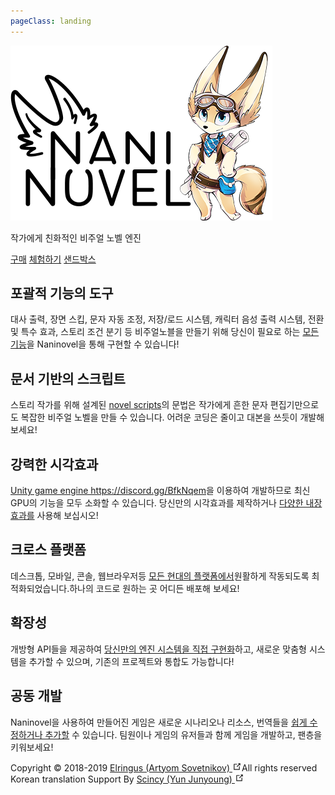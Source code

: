 ```yaml
---
pageClass: landing
---
```


<div class="home">

<div class="hero">
    <img src="/hero.png" alt="hero"> 
    <!-- <h1>Naninovel</h1> -->
    <p class="description">작가에게 친화적인 비주얼 노벨 엔진</p>
    <p class="actions">
        <a href="https://u3d.as/1pg9" target="_blank" rel="noopener noreferrer" class="nav-link external action-button">구매</a>
        <a href="/demo/" target="_blank" rel="noopener noreferrer" class="nav-link external action-button white">체험하기</a>
        <a href="/sandbox/" class="nav-link external action-button white">샌드박스</a>
    </p>
</div>

<div class="features">
    <div class="feature">
        <h2>포괄적 기능의 도구</h2>
        <p>대사 출력, 장면 스킵, 문자 자동 조정, 저장/로드 시스템, 캐릭터 음성 출력 시스템, 전환 및 특수 효과, 스토리 조건 분기 등 비주얼노블을 만들기 위해 당신이 필요로 하는 <a href="/guide/#features">모든 기능</a>을 Naninovel을 통해 구현할 수 있습니다!</p>
    </div>
    <div class="feature">
        <h2>문서 기반의 스크립트</h2>
        <p>스토리 작가를 위해 설계된 <a href="/guide/novel-scripts.html">novel scripts</a>의 문법은 작가에게 흔한 문자 편집기만으로도 복잡한 비주얼 노벨을 만들 수 있습니다. 어려운 코딩은 줄이고 대본을 쓰듯이 개발해 보세요!</p>
    </div>
    <div class="feature">
        <h2>강력한 시각효과</h2>
        <p><a href="https://unity3d.com" target="_blank" rel="noopener noreferrer">Unity game engine https://discord.gg/BfkNqem</a>을 이용하여 개발하므로 최신 GPU의 기능을 모두 소화할 수 있습니다. 당신만의 시각효과를 제작하거나 <a href="/guide/background-transition-effects.html">다양한 내장 효과를</a> 사용해 보십시오!</p>
    </div>
    <div class="feature">
        <h2>크로스 플랫폼</h2>
        <p>데스크톱, 모바일, 콘솔, 웹브라우저등 <a href="/guide/compatibility.html#platforms">모든 현대의 플랫폼에서</a>원활하게 작동되도록 최적화되었습니다.하나의 코드로 원하는 곳 어디든 배포해 보세요!</p>
    </div>
    <div class="feature">
        <h2>확장성</h2>
        <p>개방형 API들을 제공하여 <a href="/guide/custom-actor-implementations.html">당신만의 엔진 시스템을 직접 구현화</a>하고, 새로운 맞춤형 시스템을 추가할 수 있으며, 기존의 프로젝트와 통합도 가능합니다!</p>
    </div>
    <div class="feature">
        <h2>공동 개발</h2>
        <p>Naninovel을 사용하여 만들어진 게임은 새로운 시나리오나 리소스, 번역들을 <a href="/guide/community-modding.html">쉽게 수정하거나 추가할</a> 수 있습니다. 팀원이나 게임의 유저들과 함께 게임을 개발하고, 팬층을 키워보세요!</p>
    </div>
</div>


<!---

---
#


<div class="video-container">
    <iframe src="https://www.youtube-nocookie.com/embed/t42HHIw4Apw" frameborder="0" allow="accelerometer; autoplay; encrypted-media; gyroscope; picture-in-picture" allowfullscreen></iframe>
</div>

# 

-->

<div class="footer">Copyright © 2018-2019 <a href="https://elringus.me/about" target="_blank" rel="noopener noreferrer">Elringus (Artyom Sovetnikov) <svg xmlns="http://www.w3.org/2000/svg" aria-hidden="true" x="0px" y="0px" viewBox="0 0 100 100" width="15" height="15" class="icon outbound"><path fill="currentColor" d="M18.8,85.1h56l0,0c2.2,0,4-1.8,4-4v-32h-8v28h-48v-48h28v-8h-32l0,0c-2.2,0-4,1.8-4,4v56C14.8,83.3,16.6,85.1,18.8,85.1z"></path> <polygon fill="currentColor" points="45.7,48.7 51.3,54.3 77.2,28.5 77.2,37.2 85.2,37.2 85.2,14.9 62.8,14.9 62.8,22.9 71.5,22.9"></polygon></svg></a>All rights reserved <br>Korean translation Support By <a href=https://github.com/Scincy>Scincy (Yun Junyoung) <svg xmlns="http://www.w3.org/2000/svg" aria-hidden="true" x="0px" y="0px" viewBox="0 0 100 100" width="15" height="15" class="icon outbound"><path fill="currentColor" d="M18.8,85.1h56l0,0c2.2,0,4-1.8,4-4v-32h-8v28h-48v-48h28v-8h-32l0,0c-2.2,0-4,1.8-4,4v56C14.8,83.3,16.6,85.1,18.8,85.1z"></path> <polygon fill="currentColor" points="45.7,48.7 51.3,54.3 77.2,28.5 77.2,37.2 85.2,37.2 85.2,14.9 62.8,14.9 62.8,22.9 71.5,22.9"></polygon></svg></a></div>

</div>